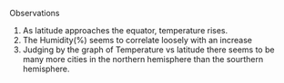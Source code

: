 Observations

1. As latitude approaches the equator, temperature rises.
2. The Humidity(%) seems to correlate loosely with an increase
3. Judging by the graph of Temperature vs latitude there seems to be many more cities in the
   northern hemisphere than the sourthern hemisphere.